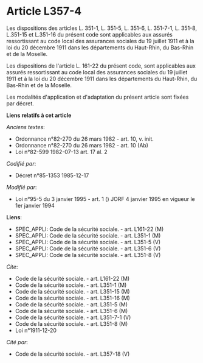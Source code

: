 # Article L357-4

Les dispositions des articles L. 351-1, L. 351-5, L. 351-6, L. 351-7-1, L. 351-8, L.351-15 et L.351-16 du présent code sont
applicables aux assurés ressortissant au code local des assurances sociales du 19 juillet 1911 et à la loi du 20 décembre
1911 dans les départements du Haut-Rhin, du Bas-Rhin et de la Moselle.

Les dispositions de l'article L. 161-22 du présent code, sont applicables aux assurés ressortissant au code local des
assurances sociales du 19 juillet 1911 et à la loi du 20 décembre 1911 dans les départements du Haut-Rhin, du Bas-Rhin et de
la Moselle.

Les modalités d'application et d'adaptation du présent article sont fixées par décret.

**Liens relatifs à cet article**

_Anciens textes_:

  - Ordonnance n°82-270 du 26 mars 1982 - art. 10, v. init.
  - Ordonnance n°82-270 du 26 mars 1982 - art. 10 (Ab)
  - Loi n°82-599 1982-07-13 art. 17 al. 2

_Codifié par_:

  - Décret n°85-1353 1985-12-17

_Modifié par_:

  - Loi n°95-5 du 3 janvier 1995 - art. 1 () JORF 4 janvier 1995 en vigueur le 1er janvier 1994

**Liens**:

  - SPEC_APPLI: Code de la sécurité sociale. - art. L161-22 (M)
  - SPEC_APPLI: Code de la sécurité sociale. - art. L351-1 (M)
  - SPEC_APPLI: Code de la sécurité sociale. - art. L351-5 (V)
  - SPEC_APPLI: Code de la sécurité sociale. - art. L351-6 (V)
  - SPEC_APPLI: Code de la sécurité sociale. - art. L351-8 (V)

_Cite_:

  - Code de la sécurité sociale. - art. L161-22 (M)
  - Code de la sécurité sociale. - art. L351-1 (M)
  - Code de la sécurité sociale. - art. L351-15 (M)
  - Code de la sécurité sociale. - art. L351-16 (M)
  - Code de la sécurité sociale. - art. L351-5 (M)
  - Code de la sécurité sociale. - art. L351-6 (M)
  - Code de la sécurité sociale. - art. L351-7-1 (V)
  - Code de la sécurité sociale. - art. L351-8 (M)
  - Loi n°1911-12-20

_Cité par_:

  - Code de la sécurité sociale. - art. L357-18 (V)
